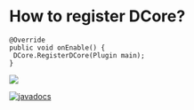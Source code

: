 # How to register DCore?

```
@Override 
public void onEnable() {
 DCore.RegisterDCore(Plugin main); 
}
```

[![](https://jitpack.io/v/D-x-Z/DCore.svg)](https://jitpack.io/#D-x-Z/DCore)

[![javadocs](https://img.shields.io/badge/JavaDocs-Active-blue?style="badge)](https://d-x-z.github.io/DCore/) <br>